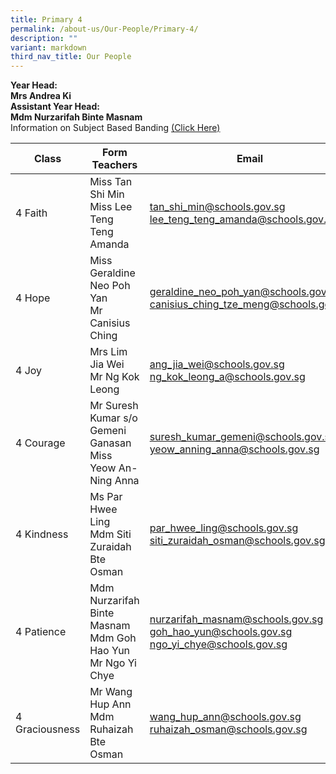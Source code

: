 ```yaml
---
title: Primary 4
permalink: /about-us/Our-People/Primary-4/
description: ""
variant: markdown
third_nav_title: Our People
---
```

**Year Head:**<br>
**Mrs Andrea Ki**<br>
**Assistant Year Head:**<br>
**Mdm Nurzarifah Binte Masnam**<br>
Information on Subject Based Banding&nbsp;[(Click Here)](/files/P4%20SBB%20Briefing%202022.pdf)


| Class | Form Teachers | Email |
| -------- | -------- | -------- |
|  4 Faith  | Miss Tan Shi Min<br>Miss Lee Teng Teng Amanda  |[tan_shi_min@schools.gov.sg](mailto:tan_shi_min@schools.gov.sg)<br>[lee_teng_teng_amanda@schools.gov.sg](mailto:lee_teng_teng_amanda@schools.gov.sg)
|  4 Hope  | Miss Geraldine Neo Poh Yan<br>Mr Canisius Ching  | [geraldine_neo_poh_yan@schools.gov.sg](mailto:geraldine_neo_poh_yan@schools.gov.sg)<br>[canisius_ching_tze_meng@schools.gov.sg](mailto:canisius_ching_tze_meng@schools.gov.sg)
|  4 Joy  | Mrs Lim Jia Wei<br>Mr Ng Kok Leong  | [ang_jia_wei@schools.gov.sg](mailto:ang_jia_wei@schools.gov.sg)<br>[ng_kok_leong_a@schools.gov.sg](mailto:ng_kok_leong_a@schools.gov.sg)
|  4 Courage  | Mr Suresh Kumar s/o Gemeni Ganasan<br> Miss Yeow An-Ning Anna  | [suresh_kumar_gemeni@schools.gov.sg](mailto:suresh_kumar_gemeni@schools.gov.sg)<br>[yeow_anning_anna@schools.gov.sg](mailto:yeow_anning_anna@schools.gov.sg)
|  4 Kindness  | Ms Par Hwee Ling<br>Mdm Siti Zuraidah Bte Osman  | [par_hwee_ling@schools.gov.sg](mailto:par_hwee_ling@schools.gov.sg)<br>[siti_zuraidah_osman@schools.gov.sg](mailto:siti_zuraidah_osman@schools.gov.sg)
|  4 Patience  | Mdm Nurzarifah Binte Masnam<br>Mdm Goh Hao Yun<br>Mr Ngo Yi Chye  | [nurzarifah_masnam@schools.gov.sg](mailto:nurzarifah_masnam@schools.gov.sg)<br>[goh_hao_yun@schools.gov.sg](mailto:goh_hao_yun@schools.gov.sg)<br>[ngo_yi_chye@schools.gov.sg](mailto:ngo_yi_chye@schools.gov.sg)
|  4 Graciousness  | Mr Wang Hup Ann<br>Mdm Ruhaizah Bte Osman | [wang_hup_ann@schools.gov.sg](mailto:wang_hup_ann@schools.gov.sg)<br>[ruhaizah_osman@schools.gov.sg](mailto:ruhaizah_osman@schools.gov.sg)